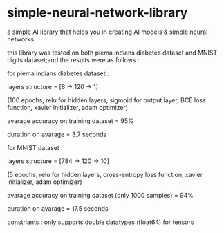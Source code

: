 # simple-neural-network-library
a simple AI library that helps you in creating AI models &amp; simple neural networks.

this library was tested on both piema indians diabetes dataset and MNIST digits dataset;and
the results were as follows :

for piema indians diabetes dataset :

layers structure = [8 -> 120 -> 1]

(100 epochs, relu for hidden layers, sigmoid for output layer, BCE loss function, xavier initializer, adam optimizer)

avarage accuracy on training dataset = 95%

duration on avarage = 3.7 seconds


for MNIST dataset :

layers structure = [784 -> 120 -> 10]

(5 epochs, relu for hidden layers, cross-entropy loss function, xavier initializer, adam optimizer)

avarage accuracy on training dataset (only 1000 samples) = 94%

duration on avarage = 17.5 seconds

constriants :
only supports double datatypes (float64) for tensors
